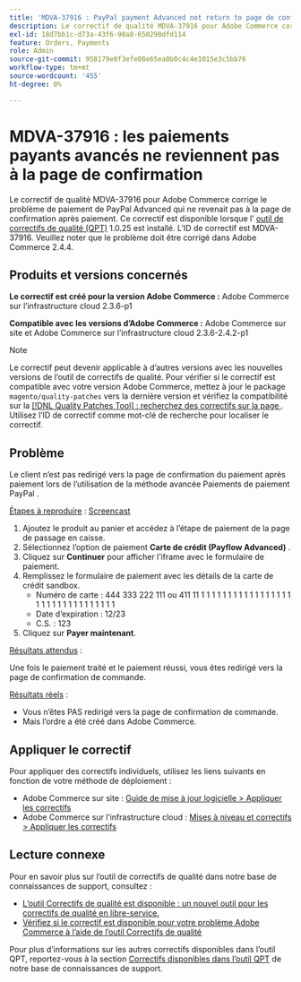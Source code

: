 ```yaml
---
title: 'MDVA-37916 : PayPal payment Advanced not return to page de confirmation'
description: Le correctif de qualité MDVA-37916 pour Adobe Commerce corrige le problème de paiement de PayPal Advanced qui ne revenait pas à la page de confirmation après paiement. Ce correctif est disponible lorsque l’[outil de correctifs de qualité (QPT)](https://devdocs.magento.com/guides/v2.4/comp-mgr/patching.html#mqp) 1.0.25 est installé. L’ID de correctif est MDVA-37916. Veuillez noter que le problème doit être corrigé dans Adobe Commerce 2.4.4.
exl-id: 18d7bb1c-d73a-43f6-90a8-650290dfd114
feature: Orders, Payments
role: Admin
source-git-commit: 958179e0f3efe08e65ea8b0c4c4e1015e3c5bb76
workflow-type: tm+mt
source-wordcount: '455'
ht-degree: 0%

---
```


# MDVA-37916 : les paiements payants avancés ne reviennent pas à la page de confirmation

Le correctif de qualité MDVA-37916 pour Adobe Commerce corrige le problème de paiement de PayPal Advanced qui ne revenait pas à la page de confirmation après paiement. Ce correctif est disponible lorsque l’ [outil de correctifs de qualité (QPT)](https://devdocs.magento.com/guides/v2.4/comp-mgr/patching.html#mqp) 1.0.25 est installé. L’ID de correctif est MDVA-37916. Veuillez noter que le problème doit être corrigé dans Adobe Commerce 2.4.4.

## Produits et versions concernés

**Le correctif est créé pour la version Adobe Commerce :**
Adobe Commerce sur l’infrastructure cloud 2.3.6-p1

**Compatible avec les versions d’Adobe Commerce :**
Adobe Commerce sur site et Adobe Commerce sur l’infrastructure cloud 2.3.6-2.4.2-p1

>[!NOTE]
>
>Le correctif peut devenir applicable à d’autres versions avec les nouvelles versions de l’outil de correctifs de qualité. Pour vérifier si le correctif est compatible avec votre version Adobe Commerce, mettez à jour le package `magento/quality-patches` vers la dernière version et vérifiez la compatibilité sur la [[!DNL Quality Patches Tool] : recherchez des correctifs sur la page ](https://devdocs.magento.com/quality-patches/tool.html#patch-grid). Utilisez l’ID de correctif comme mot-clé de recherche pour localiser le correctif.

## Problème

Le client n’est pas redirigé vers la page de confirmation du paiement après paiement lors de l’utilisation de la méthode avancée Paiements de paiement PayPal .

<u>Étapes à reproduire</u> : [Screencast](https://assets.adobe.com/public/025d479b-5796-4772-6f3d-adc86306a799)

1. Ajoutez le produit au panier et accédez à l’étape de paiement de la page de passage en caisse.
1. Sélectionnez l’option de paiement **Carte de crédit (Payflow Advanced)** .
1. Cliquez sur **Continuer** pour afficher l’iframe avec le formulaire de paiement.
1. Remplissez le formulaire de paiement avec les détails de la carte de crédit sandbox.
   * Numéro de carte : 444 333 222 111 ou 411 11 1 1 1 1 1 1 1 1 1 1 1 1 1 1 1 1 1 1 1 1 1 1 1 1 1 1 1 1 1 1 1 1
   * Date d’expiration : 12/23
   * C.S. : 123
1. Cliquez sur **Payer maintenant**.

<u>Résultats attendus</u> :

Une fois le paiement traité et le paiement réussi, vous êtes redirigé vers la page de confirmation de commande.

<u>Résultats réels</u> :

* Vous n’êtes PAS redirigé vers la page de confirmation de commande.
* Mais l’ordre a été créé dans Adobe Commerce.

## Appliquer le correctif

Pour appliquer des correctifs individuels, utilisez les liens suivants en fonction de votre méthode de déploiement :

* Adobe Commerce sur site : [Guide de mise à jour logicielle > Appliquer les correctifs](https://devdocs.magento.com/guides/v2.4/comp-mgr/patching/mqp.html)
* Adobe Commerce sur l’infrastructure cloud : [Mises à niveau et correctifs > Appliquer les correctifs](https://devdocs.magento.com/cloud/project/project-patch.html)

## Lecture connexe

Pour en savoir plus sur l’outil de correctifs de qualité dans notre base de connaissances de support, consultez :

* [L’outil Correctifs de qualité est disponible : un nouvel outil pour les correctifs de qualité en libre-service.](/help/announcements/adobe-commerce-announcements/magento-quality-patches-released-new-tool-to-self-serve-quality-patches.md)
* [Vérifiez si le correctif est disponible pour votre problème Adobe Commerce à l’aide de l’outil Correctifs de qualité](/help/support-tools/patches-available-in-qpt-tool/check-patch-for-magento-issue-with-magento-quality-patches.md)

Pour plus d’informations sur les autres correctifs disponibles dans l’outil QPT, reportez-vous à la section [Correctifs disponibles dans l’outil QPT](https://support.magento.com/hc/en-us/sections/360010506631-Patches-available-in-QPT-tool-) de notre base de connaissances de support.
